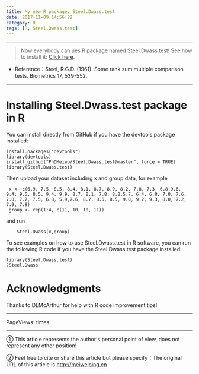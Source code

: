 ```yaml
---
title: My new R package: Steel.Dwass.test
date: 2017-11-09 14:56:22
category: R
tags: [R, Steel.Dwass.test]
---
```


---




> Now everybody can ues R package named Steel.Dwass.test! See how to install it: [Click here](https://github.com/PhDMeiwp/Steel.Dwass.test).


- Reference：Steel, R.G.D. (1961). Some rank sum multiple comparison tests. Biometrics 17, 539-552.

<!-- more -->


---

# Installing Steel.Dwass.test package in R

You can install directly from GitHub if you have the devtools package installed:
    
    install.packages("devtools")
    library(devtools)  
    install_github("PhDMeiwp/Steel.Dwass.test@master", force = TRUE)
    library(Steel.Dwass.test)

Then upload your dataset including x and group data, for example

     x <- c(6.9, 7.5, 8.5, 8.4, 8.1, 8.7, 8.9, 8.2, 7.8, 7.3, 6.8,9.6, 9.4, 9.5, 8.5, 9.4, 9.9, 8.7, 8.1, 7.8, 8.8,5.7, 6.4, 6.8, 7.8, 7.6, 7.0, 7.7, 7.5, 6.8, 5.9,7.6, 8.7, 8.5, 8.5, 9.0, 9.2, 9.3, 8.0, 7.2, 7.9, 7.8)
	 group <- rep(1:4, c(11, 10, 10, 11))

and run

		Steel.Dwass(x,group)

To see examples on how to use Steel.Dwass.test in R software, you can run the following R code if you have the Steel.Dwass.test package installed:

	library(Steel.Dwass.test)
    ?Steel.Dwass

# Acknowledgments

Thanks to DLMcArthur for help with R code improvement tips!





---

<span id="busuanzi_container_page_pv">
PageViews: <span id="busuanzi_value_page_pv"></span> times
</span>

---

① This article represents the author's personal point of view, does not represent any other position!

② Feel free to cite or share this article but please specify：The original URL of this article is http://meiweiping.cn